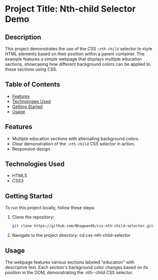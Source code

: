 # Project Title: Nth-child Selector Demo

## Description
This project demonstrates the use of the CSS `:nth-child` selector to style HTML elements based on their position within a parent container. 
The example features a simple webpage that displays multiple education sections, showcasing how different background colors can be applied to these sections using CSS.

## Table of Contents
- [Features](#features)
- [Technologies Used](#technologies-used)
- [Getting Started](#getting-started)
- [Usage](#usage)


## Features
- Multiple education sections with alternating background colors.
- Clear demonstration of the `:nth-child` CSS selector in action.
- Responsive design.

## Technologies Used
- HTML5
- CSS3

## Getting Started
To run this project locally, follow these steps:

1. Clone the repository:
   ```bash
   git clone https://github.com/Bhagwan06/css-nth-child-selector.git

2. Navigate to the project directory:
    cd css-nth-child-selector



## Usage
   The webpage features various sections labeled "education" with descriptive text. Each 
   section's background color changes based on its position in the DOM, demonstrating the :nth- 
   child CSS selector.
